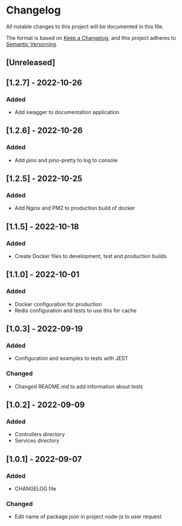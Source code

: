 # Changelog
All notable changes to this project will be documented in this file.

The format is based on [Keep a Changelog](https://keepachangelog.com/en/1.0.0/),
and this project adheres to [Semantic Versioning](https://semver.org/spec/v2.0.0.html).

## [Unreleased]

## [1.2.7] - 2022-10-26
### Added
- Add swagger to documentation application

## [1.2.6] - 2022-10-26
### Added
- Add pino and pino-pretty to log to console

## [1.2.5] - 2022-10-25
### Added
- Add Nginx and PM2 to production build of docker

## [1.1.5] - 2022-10-18
### Added
- Create Docker files to development, test and production builds

## [1.1.0] - 2022-10-01
### Added
- Docker configuration for production
- Redis configuration and tests to use this for cache

## [1.0.3] - 2022-09-19
### Added
- Configuration and examples to tests with JEST

### Changed
- Changed README.md to add information about tests

## [1.0.2] - 2022-09-09
### Added
- Controllers directory
- Services directory

## [1.0.1] - 2022-09-07
### Added
- CHANGELOG file
### Changed
- Edit name of package.json in project node-js to user request